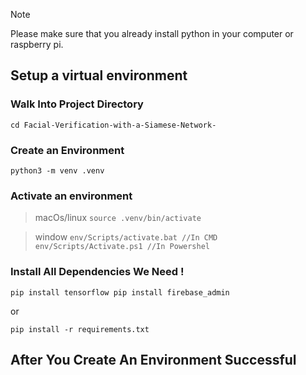 > [!NOTE]
> Please make sure that you already install python in your computer or raspberry pi.

## Setup a virtual environment

### Walk Into Project Directory

`cd Facial-Verification-with-a-Siamese-Network-`

### Create an Environment

`python3 -m venv .venv`

### Activate an environment

> macOs/linux
`source .venv/bin/activate`

> window
`env/Scripts/activate.bat //In CMD
 env/Scripts/Activate.ps1 //In Powershel
`

### Install All Dependencies We Need !

`
  pip install tensorflow
  pip install firebase_admin
`

or

`pip install -r requirements.txt`

## After You Create An Environment Successful

















